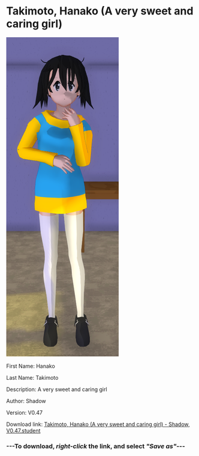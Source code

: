 # Takimoto, Hanako (A very sweet and caring girl)

<img src="https://raw.githubusercontent.com/Arbiter1223/Daigaku-Gurashi-Custom-Students/master/Students/Files/Takimoto%2C%20Hanako%20(A%20very%20sweet%20and%20caring%20girl).png" title="Takimoto, Hanako (A very sweet and caring girl) - Shadow, V0.47">

First Name: Hanako

Last Name: Takimoto

Description: A very sweet and caring girl

Author: Shadow

Version: V0.47

Download link: <a href="https://raw.githubusercontent.com/Arbiter1223/Daigaku-Gurashi-Custom-Students/master/Students/Files/Takimoto%2C%20Hanako%20(A%20very%20sweet%20and%20caring%20girl)%20-%20Shadow%2C%20V0.47.student">Takimoto, Hanako (A very sweet and caring girl) - Shadow, V0.47.student</a>

### ---**To download, _right-click_ the link, and select _"Save as"_**---

